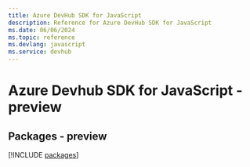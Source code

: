 ```yaml
---
title: Azure DevHub SDK for JavaScript
description: Reference for Azure DevHub SDK for JavaScript
ms.date: 06/06/2024
ms.topic: reference
ms.devlang: javascript
ms.service: devhub
---
```

# Azure Devhub SDK for JavaScript - preview
## Packages - preview
[!INCLUDE [packages](devhub-index.md)]